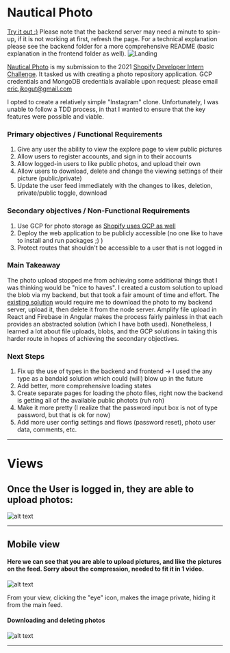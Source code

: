 # Nautical Photo
[Try it out :)](https://nautical-photo.uc.r.appspot.com/#/) Please note that the backend server may need a minute to spin-up, if it is not working at first, refresh the page.  For a technical explanation please see the backend folder for a more comprehensive README (basic explanation in the frontend folder as well).
![Landing](https://storage.googleapis.com/nautical-photo-pictures/Animation.gif)


[Nautical Photo](https://nautical-photo.uc.r.appspot.com/#/) is my submission to the 2021 [Shopify Developer Intern Challenge](https://docs.google.com/document/d/1eg3sJTOwtyFhDopKedRD6142CFkDfWp1QvRKXNTPIOc/edit). It tasked us with creating a photo repository application. GCP credentials and MongoDB credentials available upon request: please email eric.jkogut@gmail.com

I opted to create a relatively simple "Instagram" clone. Unfortunately, I was unable to follow a TDD process, in that I wanted to ensure that the key features were possible and viable.

### Primary objectives / Functional Requirements

1. Give any user the ability to view the explore page to view public pictures
2. Allow users to register accounts, and sign in to their accounts
3. Allow logged-in users to like public photos, and upload their own
4. Allow users to download, delete and change the viewing settings of their picture (public/private)
5. Update the user feed immediately with the changes to likes, deletion, private/public toggle, download


### Secondary objectives / Non-Functional Requirements
1. Use GCP for photo storage as [Shopify uses GCP as well](https://cloud.google.com/press-releases/2021/0527/shopify-expands-globally-with-google-cloud)
2. Deploy the web application to be publicly accessible (no one like to have to install and run packages ;) )
3. Protect routes that shouldn't be accessible to a user that is not logged in

### Main Takeaway
The photo upload stopped me from achieving some additional things that I was thinking would be "nice to haves". I created a custom solution to upload the blob via my backend, but that took a fair amount of time and effort. The [existing solution](https://cloud.google.com/appengine/docs/flexible/nodejs/using-cloud-storage) would require me to download the photo to my backend server, upload it, then delete it from the node server. Amplify file upload in React and Firebase in Angular makes the process fairly painless in that each provides an abstracted solution (which I have both used). Nonetheless, I learned a lot about file uploads, blobs, and the GCP solutions in taking this harder route in hopes of achieving the secondary objectives.

### Next Steps
1. Fix up the use of types in the backend and frontend -> I used the any type as a bandaid solution which could (will) blow up in the future
2. Add better, more comprehensive loading states
3. Create separate pages for loading the photo files, right now the backend is getting all of the available public photots (ruh roh)
4. Make it more pretty (I realize that the password input box is not of type password, but that is ok for now)
5. Add more user config settings and flows (password reset), photo user data, comments, etc.



---
# Views

## Once the User is logged in, they are able to upload photos:
![alt text](https://storage.googleapis.com/nautical-photo-pictures/LoginUpload.gif)

---
## Mobile view

#### Here we can see that you are able to upload pictures, and like the pictures on the feed. Sorry about the compression, needed to fit it in 1 video.

![alt text](https://storage.googleapis.com/nautical-photo-pictures/photoupload-1%20(1).gif)

From your view, clicking the "eye" icon, makes the image private, hiding it from the main feed.

#### Downloading and deleting photos
![alt text](https://storage.googleapis.com/nautical-photo-pictures/mobileupload%20and%20toggle%20view%20settings%20-compressed.gif)


---


